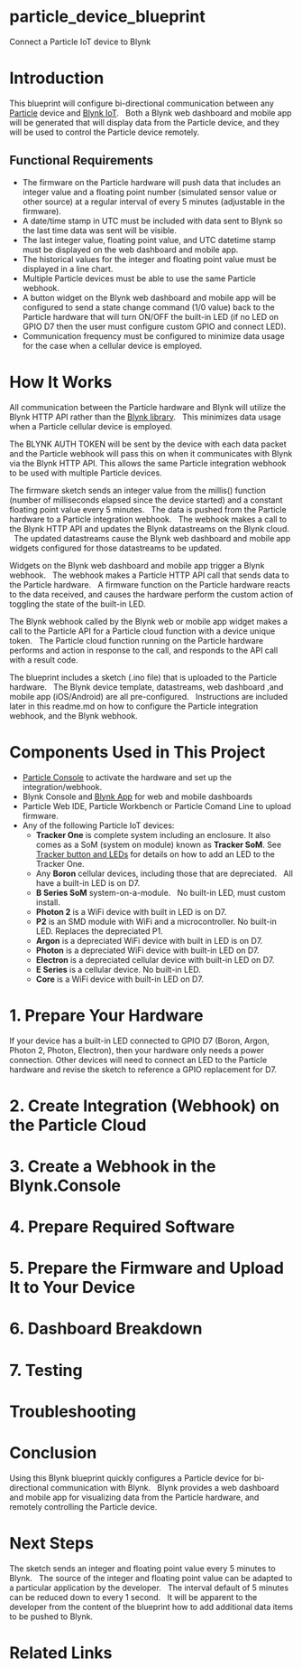 # particle_device_blueprint
Connect a Particle IoT device to Blynk

# Introduction
This blueprint will configure bi-directional communication between any [Particle](https://www.particle.io/) device and [Blynk IoT](https://blynk.io/). &nbsp; Both a Blynk web dashboard and mobile app will be generated that will display data from the Particle device, and they will be used to control the Particle device remotely.  

## Functional Requirements
- The firmware on the Particle hardware will push data that includes an integer value and a floating point number (simulated sensor value or other source) at a regular interval of every 5 minutes (adjustable in the firmware).
- A date/time stamp in UTC must be included with data sent to Blynk so the last time data was sent will be visible.
- The last integer value, floating point value, and UTC datetime stamp must be displayed on the web dashboard and mobile app.
- The historical values for the integer and floating point value must be displayed in a line chart.  
- Multiple Particle devices must be able to use the same Particle webhook. 
- A button widget on the Blynk web dashboard and mobile app will be configured to send a state change command (1/0 value) back to the Particle hardware that will turn ON/OFF the built-in LED (if no LED on GPIO D7 then the user must configure custom GPIO and connect LED).
- Communication frequency must be configured to minimize data usage for the case when a cellular device is employed.  

# How It Works
All communication between the Particle hardware and Blynk will utilize the Blynk HTTP API rather than the [Blynk library](http://library.to/). &nbsp; This minimizes data usage when a Particle cellular device is employed.  

The BLYNK AUTH TOKEN will be sent by the device with each data packet and the Particle webhook will pass this on when it communicates with Blynk via the Blynk HTTP API.  This allows the same Particle integration webhook to be used with multiple Particle devices.  

The firmware sketch sends an integer value from the millis() function (number of milliseconds elapsed since the device started) and a constant floating point value every 5 minutes. &nbsp; The data is pushed from the Particle hardware to a Particle integration webhook. &nbsp; The webhook makes a call to the Blynk HTTP API and updates the Blynk datastreams on the Blynk cloud. &nbsp; The updated datastreams cause the Blynk web dashboard and mobile app widgets configured for those datastreams to be updated.  

Widgets on the Blynk web dashboard and mobile app trigger a Blynk webhook. &nbsp; The webhook makes a Particle HTTP API call that sends data to the Particle hardware. &nbsp; A firmware function on the Particle hardware reacts to the data received, and causes the hardware perform the custom action of toggling the state of the built-in LED. 

The Blynk webhook called by the Blynk web or mobile app widget makes a call to the Particle API for a Particle cloud function with a device unique token. &nbsp; The Particle cloud function running on the Particle hardware performs and action in response to the call, and responds to the API call with a result code.   

The blueprint includes a sketch (.ino file) that is uploaded to the Particle hardware. &nbsp; The Blynk device template, datastreams, web dashboard ,and mobile app (iOS/Android) are all pre-configured. &nbsp; Instructions are included later in this readme.md on how to configure the Particle integration webhook, and the Blynk webhook.  

# Components Used in This Project
- [Particle Console](https://console.particle.io/) to activate the hardware and set up the integration/webhook. 
- Blynk Console and [Blynk App](https://docs.blynk.io/en/downloads/blynk-apps-for-ios-and-android?_gl=1*hxem43*_ga*NTQ1NjUzMTkwLjE2NjY1NTA3MTk.*_ga_E376ZQ635Y*MTY4NzE3MTI1Mi44OC4xLjE2ODcxNzEyNTQuMC4wLjA.) for web and mobile dashboards
- Particle Web IDE, Particle Workbench or Particle Comand Line to upload firmware.
- Any of the following Particle IoT devices:
  - **Tracker One** is complete system including an enclosure. It also comes as a SoM (system on module) known as **Tracker SoM**.  See [Tracker button and LEDs](https://docs.particle.io/hardware/tracker/projects/tracker-buttons-leds/) for details on how to add an LED to the Tracker One. 
  - Any **Boron** cellular devices, including those that are depreciated. &nbsp; All have a built-in LED is on D7.
  - **B Series SoM** system-on-a-module. &nbsp; No built-in LED, must custom install.  
  - **Photon 2** is a WiFi device with built in LED is on D7.
  - **P2** is an SMD module with WiFi and a microcontroller.  No built-in LED.  Replaces the depreciated P1. 
  - **Argon** is a depreciated WiFi device with built in LED is on D7.
  - **Photon** is a depreciated WiFi device with built-in LED on D7.
  - **Electron** is a depreciated cellular device with built-in LED on D7.
  - **E Series** is a cellular device.  No built-in LED.
  - **Core** is a WiFi device with built-in LED on D7. 
 
# 1. Prepare Your Hardware
If your device has a built-in LED connected to GPIO D7 (Boron, Argon, Photon 2, Photon, Electron), then your hardware only needs a power connection.  Other devices will need to connect an LED to the Particle hardware and revise the sketch to reference a GPIO replacement for D7.  

# 2. Create Integration (Webhook) on the Particle Cloud

# 3. Create a Webhook in the Blynk.Console

# 4. Prepare Required Software

# 5. Prepare the Firmware and Upload It to Your Device

# 6. Dashboard Breakdown

# 7. Testing

# Troubleshooting

# Conclusion
Using this Blynk blueprint quickly configures a Particle device for bi-directional communication with Blynk. &nbsp; Blynk provides a web dashboard and mobile app for visualizing data from the Particle hardware, and remotely controlling the Particle device.  

# Next Steps
The sketch sends an integer and floating point value every 5 minutes to Blynk. &nbsp; The source of the integer and floating point value can be adapted to a particular application by the developer. &nbsp; The interval default of 5 minutes can be reduced down to every 1 second. &nbsp; It will be apparent to the developer from the content of the blueprint how to add additional data items to be pushed to Blynk.  &nbsp;

# Related Links

